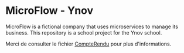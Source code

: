 # MicroFlow - Ynov

MicroFlow is a fictional company that uses microservices to manage its business. This repository is a school project for the Ynov school.

Merci de consulter le fichier [CompteRendu](https://github.com/MicroFlow-Ynov/CompteRendu/blob/main/README.md) pour plus d'informations.
